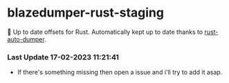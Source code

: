 # blazedumper-rust-staging

🚀 Up to date offsets for Rust. Automatically kept up to date thanks to [rust-auto-dumper](https://github.com/Akandesh/rust-auto-dumper).


### Last Update 17-02-2023 11:21:41
- If there's something missing then open a issue and i'll try to add it asap.